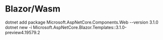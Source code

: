 # Blazor/Wasm 
dotnet add package Microsoft.AspNetCore.Components.Web --version 3.1.0
dotnet new -i Microsoft.AspNetCore.Blazor.Templates::3.1.0-preview4.19579.2
